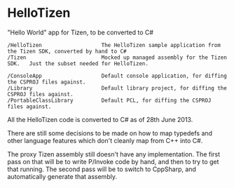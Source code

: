 HelloTizen
==========

"Hello World" app for Tizen, to be converted to C#

    /HelloTizen                   The HelloTizen sample application from the Tizen SDK, converted by hand to C#
    /Tizen                        Mocked up managed assembly for the Tizen SDK.   Just the subset needed for HelloTizen.

    /ConsoleApp                   Default console application, for diffing the CSPROJ files against.
    /Library                      Default library project, for diffing the CSPROJ files against.
    /PortableClassLibrary         Default PCL, for diffing the CSPROJ files against.

All the HelloTizen code is converted to C# as of 28th June 2013.

There are still some decisions to be made on how to map typedefs and other language features which don't cleanly map from C++ into C#.

The proxy Tizen assembly still doesn't have any implementation.
The first pass on that will be to write P/Invoke code by hand, and then to try to get that running.
The second pass will be to switch to CppSharp, and automatically generate that assembly.

